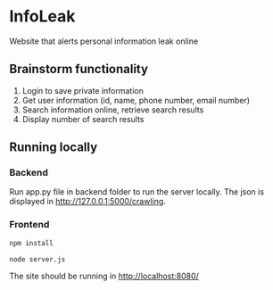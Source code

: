 # InfoLeak

Website that alerts personal information leak online

## Brainstorm functionality

1. Login to save private information  
2. Get user information (id, name, phone number, email number)
3. Search information online, retrieve search results
4. Display number of search results

## Running locally

### Backend

Run app.py file in backend folder to run the server locally.
The json is displayed in <http://127.0.0.1:5000/crawling>.

### Frontend

```sh
npm install
```

```sh
node server.js
```

The site should be running in <http://localhost:8080/>
